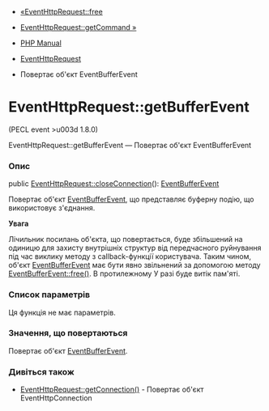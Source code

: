- [«EventHttpRequest::free](eventhttprequest.free.md)
- [EventHttpRequest::getCommand »](eventhttprequest.getcommand.md)

- [PHP Manual](index.md)
- [EventHttpRequest](class.eventhttprequest.md)
- Повертає об'єкт EventBufferEvent

# EventHttpRequest::getBufferEvent

(PECL event \>u003d 1.8.0)

EventHttpRequest::getBufferEvent — Повертає об'єкт EventBufferEvent

### Опис

public
[EventHttpRequest::closeConnection](eventhttprequest.closeconnection.md)():
[EventBufferEvent](class.eventbufferevent.md)

Повертає об'єкт [EventBufferEvent](class.eventbufferevent.md),
що представляє буферну подію, що використовує з'єднання.

**Увага**

Лічильник посилань об'єкта, що повертається, буде збільшений на одиницю для
захисту внутрішніх структур від передчасного руйнування під час виклику
методу з callback-функції користувача. Таким чином, об'єкт
[EventBufferEvent](class.eventbufferevent.md) має бути явно
звільнений за допомогою методу
[EventBufferEvent::free()](eventbufferevent.free.md). В протилежному
У разі буде витік пам'яті.

### Список параметрів

Ця функція не має параметрів.

### Значення, що повертаються

Повертає об'єкт [EventBufferEvent](class.eventbufferevent.md).

### Дивіться також

- [EventHttpRequest::getConnection()](eventhttprequest.getconnection.md) -
Повертає об'єкт EventHttpConnection
